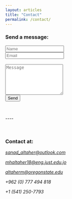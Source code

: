 ```yaml
---
layout: articles
title: "Contact"
permalink: /contact/
---
```


### Send a message:


<form method="POST" action="https://formspree.io/f/mjvjobdw" enctype="multipart/form-data">
  <input type="text" class="form_cred" name="name" placeholder="Name"><br/>
  <input type="email" class="form_cred" name="email" placeholder="Email"><br/><br/>
  <textarea type="text" name="message" placeholder="Message" rows="6"></textarea><br/>
  <button type="submit">Send</button>
</form>

<p>&nbsp;</p>
----
<p>&nbsp;</p>

### Contact at:

_<sanad_altaher@outlook.com>_

_<mhaltaher18@eng.just.edu.jo>_

_<altaherm@oregonstate.edu>_

_+962 (0) 777 494 818_

_+1 (541) 250-7793_
